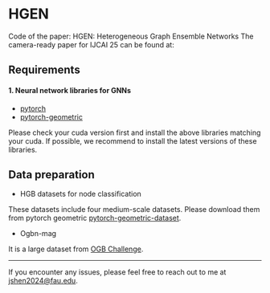 # HGEN
Code of the paper: HGEN: Heterogeneous Graph Ensemble Networks
The camera-ready paper for IJCAI 25 can be found at: 

## Requirements

#### 1. Neural network libraries for GNNs

* [pytorch](https://pytorch.org/get-started/locally/)
* [pytorch-geometric](https://pytorch-geometric.readthedocs.io/en/latest/notes/installation.html)

Please check your cuda version first and install the above libraries matching your cuda. If possible, we recommend to install the latest versions of these libraries.

## Data preparation

* HGB datasets for node classification

These datasets include four medium-scale datasets. Please download them from pytorch geometric [pytorch-geometric-dataset](https://pytorch-geometric.readthedocs.io/en/2.5.3/modules/datasets.html#heterogeneous-datasets).

* Ogbn-mag

It is a large dataset from [OGB Challenge](https://ogb.stanford.edu/docs/leader_nodeprop/#ogbn-mag).

---
If you encounter any issues, please feel free to reach out to me at jshen2024@fau.edu.
